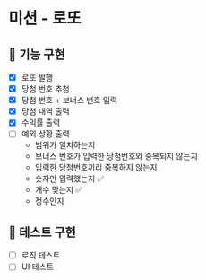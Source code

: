 # 미션 - 로또

## 🚀 기능 구현
- [x] 로또 발행
- [x] 당첨 번호 추첨
- [x] 당첨 번호 + 보너스 번호 입력
- [x] 당첨 내역 출력
- [x] 수익률 출력
- [ ] 예외 상황 출력 
  - 범위가 일치하는지
  - 보너스 번호가 입력한 당첨번호와 중복되지 않는지
  - 입력한 당첨번호끼리 중복하지 않는지
  - 숫자만 입력했는지 ✅
  - 개수 맞는지 ✅
  - 정수인지

## 🚧 테스트 구현
- [ ] 로직 테스트
- [ ] UI 테스트
